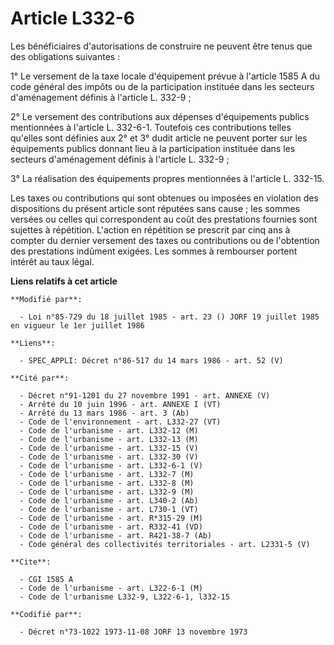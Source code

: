 # Article L332-6

Les bénéficiaires d'autorisations de construire ne peuvent être tenus que des obligations suivantes :

1° Le versement de la taxe locale d'équipement prévue à l'article 1585 A du code général des impôts ou de la participation
instituée dans les secteurs d'aménagement définis à l'article L. 332-9 ;

2° Le versement des contributions aux dépenses d'équipements publics mentionnées à l'article L. 332-6-1. Toutefois ces
contributions telles qu'elles sont définies aux 2° et 3° dudit article ne peuvent porter sur les équipements publics donnant
lieu à la participation instituée dans les secteurs d'aménagement définis à l'article L. 332-9 ;

3° La réalisation des équipements propres mentionnées à l'article L. 332-15.

Les taxes ou contributions qui sont obtenues ou imposées en violation des dispositions du présent article sont réputées sans
cause ; les sommes versées ou celles qui correspondent au coût des prestations fournies sont sujettes à répétition. L'action
en répétition se prescrit par cinq ans à compter du dernier versement des taxes ou contributions ou de l'obtention des
prestations indûment exigées. Les sommes à rembourser portent intérêt au taux légal.

**Liens relatifs à cet article**

	**Modifié par**:

	  - Loi n°85-729 du 18 juillet 1985 - art. 23 () JORF 19 juillet 1985 en vigueur le 1er juillet 1986

	**Liens**:

	  - SPEC_APPLI: Décret n°86-517 du 14 mars 1986 - art. 52 (V)

	**Cité par**:

	  - Décret n°91-1201 du 27 novembre 1991 - art. ANNEXE (V)
	  - Arrêté du 10 juin 1996 - art. ANNEXE I (VT)
	  - Arrêté du 13 mars 1986 - art. 3 (Ab)
	  - Code de l'environnement - art. L332-27 (VT)
	  - Code de l'urbanisme - art. L332-12 (M)
	  - Code de l'urbanisme - art. L332-13 (M)
	  - Code de l'urbanisme - art. L332-15 (V)
	  - Code de l'urbanisme - art. L332-30 (V)
	  - Code de l'urbanisme - art. L332-6-1 (V)
	  - Code de l'urbanisme - art. L332-7 (M)
	  - Code de l'urbanisme - art. L332-8 (M)
	  - Code de l'urbanisme - art. L332-9 (M)
	  - Code de l'urbanisme - art. L340-2 (Ab)
	  - Code de l'urbanisme - art. L730-1 (VT)
	  - Code de l'urbanisme - art. R*315-29 (M)
	  - Code de l'urbanisme - art. R332-41 (VD)
	  - Code de l'urbanisme - art. R421-38-7 (Ab)
	  - Code général des collectivités territoriales - art. L2331-5 (V)

	**Cite**:

	  - CGI 1585 A
	  - Code de l'urbanisme - art. L322-6-1 (M)
	  - Code de l'urbanisme L332-9, L322-6-1, l332-15

	**Codifié par**:

	  - Décret n°73-1022 1973-11-08 JORF 13 novembre 1973
